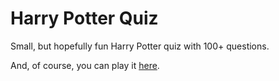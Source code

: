# Harry Potter Quiz
Small, but hopefully fun Harry Potter quiz with 100+ questions.

And, of course, you can play it [here](https://irfandaily.neocities.org/harry-potter-quiz).
